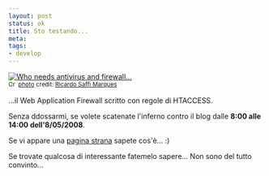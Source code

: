 ```yaml
--- 
layout: post
status: ok
title: Sto testando...
meta: 
tags: 
- develop
---
```

<a href="http://www.flickr.com/photos/92031129@N00/399114704/" title="Who needs antivirus and firewall..." target="_blank"><img src="http://farm1.static.flickr.com/139/399114704_88464c3f73.jpg" alt="Who needs antivirus and firewall..." border="0" /></a>  
<small><a href="http://creativecommons.org/licenses/by-nc/2.0/" title="Attribution-NonCommercial License" target="_blank"><img src="http://www.lastknight.com/wp-content/plugins/photo-dropper/images/cc.png" alt="Creative Commons License" border="0" width="16" height="16" align="absmiddle" /></a> <a href="http://www.photodropper.com/photos/" target="_blank">photo</a> credit: <a href="http://www.flickr.com/photos/92031129@N00/399114704/" title="Ricardo Saffi Marques" target="_blank">Ricardo Saffi Marques</a></small>  
  
...il Web Application Firewall scritto con regole di HTACCESS.  
  
Senza ddossarmi, se volete scatenate l'inferno contro il blog dalle **8:00 alle 14:00 dell'8/05/2008**.  
    
Se vi appare una [pagina strana](http://www.lastknight.com/access_log.php) sapete cos'è... :)  
  
Se trovate qualcosa di interessante fatemelo sapere... Non sono del tutto convinto...  
  
  
